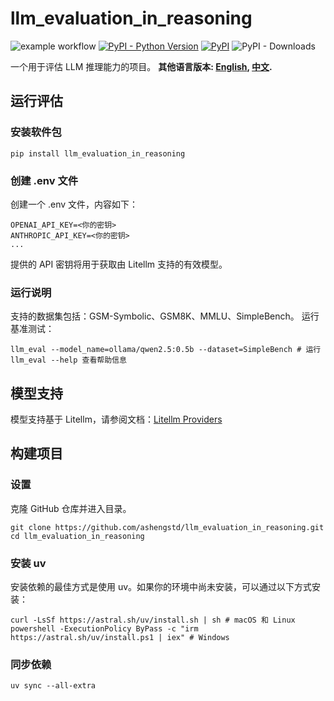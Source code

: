 # llm_evaluation_in_reasoning

![example workflow](https://github.com/ashengstd/llm_evaluation_in_reasoning/actions/workflows/publish-pypi-release.yml/badge.svg) [![PyPI - Python Version](https://img.shields.io/pypi/pyversions/llm_evaluation_in_reasoning)](https://pypi.org/project/llm_evaluation_in_reasoning) [![PyPI](https://img.shields.io/pypi/v/llm_evaluation_in_reasoning.svg)](https://pypi.org/project/llm_evaluation_in_reasoning/) ![PyPI - Downloads](https://img.shields.io/pypi/dm/llm_evaluation_in_reasoning.svg)

一个用于评估 LLM 推理能力的项目。
**其他语言版本: [English](README.md), [中文](README_zh.md).**

## 运行评估

### 安装软件包

```shell
pip install llm_evaluation_in_reasoning
```

### 创建 .env 文件

创建一个 .env 文件，内容如下：

```
OPENAI_API_KEY=<你的密钥>
ANTHROPIC_API_KEY=<你的密钥>
...
```

提供的 API 密钥将用于获取由 Litellm 支持的有效模型。

### 运行说明

支持的数据集包括：GSM-Symbolic、GSM8K、MMLU、SimpleBench。
运行基准测试：

```shell
llm_eval --model_name=ollama/qwen2.5:0.5b --dataset=SimpleBench # 运行 llm_eval --help 查看帮助信息
```

## 模型支持

模型支持基于 Litellm，请参阅文档：[Litellm Providers](https://docs.litellm.ai/docs/providers)

## 构建项目

### 设置

克隆 GitHub 仓库并进入目录。

```shell
git clone https://github.com/ashengstd/llm_evaluation_in_reasoning.git
cd llm_evaluation_in_reasoning
```

### 安装 uv

安装依赖的最佳方式是使用 uv。如果你的环境中尚未安装，可以通过以下方式安装：

```shell
curl -LsSf https://astral.sh/uv/install.sh | sh # macOS 和 Linux
powershell -ExecutionPolicy ByPass -c "irm https://astral.sh/uv/install.ps1 | iex" # Windows
```

### 同步依赖

```shell
uv sync --all-extra
```
